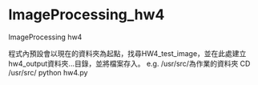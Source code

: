 # ImageProcessing_hw4
ImageProcessing hw4

程式內預設會以現在的資料夾為起點，找尋HW4_test_image，並在此處建立hw4_output資料夾...目錄，並將檔案存入。
e.g. /usr/src/為作業的資料夾
CD /usr/src/
python hw4.py
